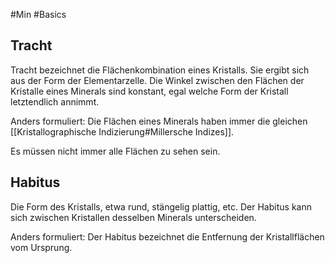 #Min #Basics

## Tracht

Tracht bezeichnet die Flächenkombination eines Kristalls. Sie ergibt sich aus der Form der Elementarzelle. Die Winkel zwischen den Flächen der Kristalle eines Minerals sind konstant, egal welche Form der Kristall letztendlich annimmt.
<!--ID: 1705934302582-->


Anders formuliert: Die Flächen eines Minerals haben immer die gleichen [[Kristallographische Indizierung#Millersche Indizes]].

Es müssen nicht immer alle Flächen zu sehen sein.

## Habitus

Die Form des Kristalls, etwa rund, stängelig plattig, etc. Der Habitus kann sich zwischen Kristallen desselben Minerals unterscheiden.
<!--ID: 1705934302587-->


Anders formuliert: Der Habitus bezeichnet die Entfernung der Kristallflächen vom Ursprung.